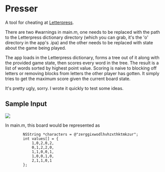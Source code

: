 # Presser

A tool for cheating at [Letterpress](http://www.atebits.com/letterpress/).

There are two #warnings in main.m, one needs to be replaced with the path to the Letterpress dictionary directory (which you can grab, it's the 'o' directory in the app's .ipa) and the other needs to be replaced with state about the game being played.

The app loads in the Letterpress dictionary, forms a tree out of it along with the provided game state, then scores every word in the tree. The result is a list of words sorted by highest point value. Scoring is naive to blocking off letters or removing blocks from letters the other player has gotten. It simply tries to get the maximum score given the current board state.

It's pretty ugly, sorry. I wrote it quickly to test some ideas.

## Sample Input

![](http://f.cl.ly/items/293V0z2z1w3t370N0J2g/board.png)

In main.m, this board would be represented as

```
        NSString *characters = @"zerggixwodlhvhzxthktmkzur";
        int values[] = {
            1,0,2,0,2,
            0,1,2,2,0,
            1,1,0,0,1,
            1,0,0,1,0,
            2,1,1,0,1
        };
```